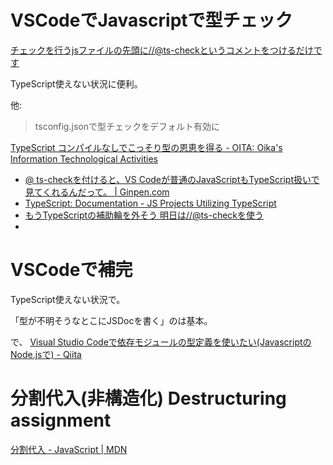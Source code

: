 # VSCodeでJavascriptで型チェック

[チェックを行うjsファイルの先頭に//@ts\-checkというコメントをつけるだけです](https://qiita.com/dbgso/items/137237a0d14503bc3daa)

TypeScript使えない状況に便利。

他:

> tsconfig.jsonで型チェックをデフォルト有効に

[TypeScript コンパイルなしでこっそり型の恩恵を得る \- OITA: Oika's Information Technological Activities](https://oita.oika.me/2018/12/23/typescript-jsdoc/)

- [@ ts\-checkを付けると、VS Codeが普通のJavaScriptもTypeScript扱いで見てくれるんだって。 \| Ginpen\.com](https://ginpen.com/2018/08/17/vs-code-reads-js-as-ts/)
- [TypeScript: Documentation \- JS Projects Utilizing TypeScript](https://www.typescriptlang.org/docs/handbook/intro-to-js-ts.html)
- [もうTypeScriptの補助輪を外そう 明日は//@ts\-checkを使う](https://zenn.dev/asama/articles/0c66573e488b22)
-

# VSCodeで補完

TypeScript使えない状況で。

「型が不明そうなとこにJSDocを書く」のは基本。

で、
[Visual Studio Codeで依存モジュールの型定義を使いたい(JavascriptのNode.jsで) - Qiita](https://qiita.com/dbgso/items/2ad42139635e45ac150d)

# 分割代入(非構造化) Destructuring assignment

[分割代入 - JavaScript | MDN](https://developer.mozilla.org/ja/docs/Web/JavaScript/Reference/Operators/Destructuring_assignment)
